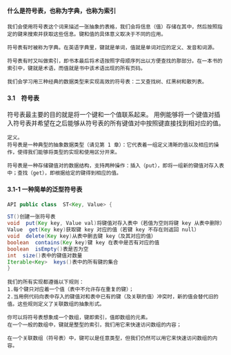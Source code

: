 

#### 什么是符号表，也称为字典，也称为索引
```text
我们会使用符号表这个词来描述一张抽象的表格，我们会将信息（值）存储在其中，然后按照指定的键来搜索并获取这些信息。键和值的具体意义取决于不同的应用。

符号表有时被称为字典。在英语字典里，键就是单词，值就是单词对应的定义、发音和词源。

符号表有时又叫做索引，即书本最后将术语按照字母顺序列出以方便查找的那部分。在一本书的索引中，键就是术语，而值就是书中该术语出现的所有页码。
```

```text
我们会学习用三种经典的数据类型来实现高效的符号表：二叉查找树、红黑树和散列表。
```

#### 3.1　符号表
符号表最主要的目的就是将一个键和一个值联系起来。
用例能够将一个键值对插入符号表并希望在之后能够从符号表的所有键值对中按照键直接找到相对应的值。
```
定义。
符号表是一种典型的抽象数据类型（请见第 1 章）：它代表着一组定义清晰的值以及相应的操作，使得我们能够将类型的实现和使用区分开来。

符号表是一种存储键值对的数据结构，支持两种操作：插入（put），即将一组新的键值对存入表中；查找（get），即根据给定的键得到相应的值。
```

#### 3.1-1 一种简单的泛型符号表
```java
API public class  ST<Key, Value> {

ST()创建一张符号表
void  put(Key key, Value val)将键值对存入表中（若值为空则将键 key 从表中删除）
Value  get(Key key)获取键 key 对应的值（若键 key 不存在则返回 null）
void  delete(Key key)从表中删去键 key（及其对应的值）
boolean  contains(Key key)键 key 在表中是否有对应的值
boolean  isEmpty()表是否为空
int  size()表中的键值对数量
Iterable<Key>  keys()表中的所有键的集合
}
```

```
我们的所有实现都遵循以下规则：
1.每个键只对应着一个值（表中不允许存在重复的键）；
2.当用例代码向表中存入的键值对和表中已有的键（及关联的值）冲突时，新的值会替代旧的值。这些规则定义了关联数组的抽象形式。

你可以将符号表想象成一个数组，键即索引，值即数组的元素。
在一个一般的数组中，键就是整型的索引，我们用它来快速访问数组的内容；

在一个关联数组（符号表）中，键可以是任意类型，但我们仍然可以用它来快速访问数组的内容。
```
